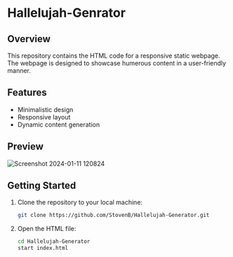 # Hallelujah-Genrator

## Overview

This repository contains the HTML code for a responsive static webpage. The webpage is designed to showcase humerous content in a user-friendly manner.

## Features

- Minimalistic design
- Responsive layout
- Dynamic content generation

## Preview
![Screenshot 2024-01-11 120824](https://github.com/StovenB/Hallelujah-Generator/assets/127547136/2b18d142-3e2a-4f76-a8ba-0e9ab68242d4)

## Getting Started

1. Clone the repository to your local machine:

   ```bash
   git clone https://github.com/StovenB/Hallelujah-Generator.git

2. Open the HTML file:

   ```bash
   cd Hallelujah-Generator
   start index.html
